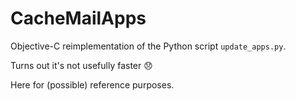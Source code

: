 # CacheMailApps #

Objective-C reimplementation of the Python script `update_apps.py`.

Turns out it's not usefully faster :disappointed:

Here for (possible) reference purposes.

